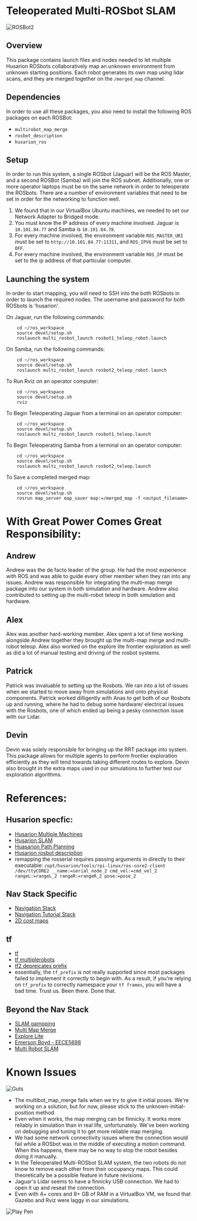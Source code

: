 # Teleoperated Multi-ROSbot SLAM #

![ROSBot2](figures/profile.JPG)

## Overview ##
This package contains launch files and nodes needed to let multiple Husarion 
ROSbots collaboratively map an unknown environment from unknown starting 
positions. Each robot generates its own map using lidar scans, and they are 
merged together on the `/merged_map` channel.

## Dependencies ##
In order to use all these packages, you also need to install the following ROS 
packages on each ROSBot:
- `multirobot_map_merge`
- `rosbot_description`
- `husarion_ros`


## Setup ##
In order to run this system, a single ROSbot (Jaguar) will be the ROS Master, 
and a second ROSBot (Samba) will join the ROS subnet. Additionally, one or more 
operator laptops must be on the same network in order to teleoperate the 
ROSbots. There are a number of environment variables that need to be set in 
order for the networking to function well. 
1. We found that in our VirtualBox Ubuntu machines, we needed to set our Network Adapter to Bridged mode.
2. You must know the IP address of every machine involved. Jaguar is 
`10.101.84.77` and Samba is `10.101.84.78`.
3. For every machine involved, the environment variable `ROS_MASTER_URI` must be set to 
    `http://10.101.84.77:11311`, and `ROS_IPV6` must be set to `OFF`.
4. For every machine involved, the environment variable `ROS_IP` must be set 
to the ip address of that particular computer.

## Launching the system
In order to start mapping, you will need to SSH into the both ROSbots in order 
to launch the required nodes. The username and password for both ROSbots is 'husarion'.

On Jaguar, run the following commands:
```
    cd ~/ros_workspace
    source devel/setup.sh
    roslaunch multi_rosbot_launch rosbot1_teleop_robot.launch
```

On Samba, run the following commands:
```
    cd ~/ros_workspace
    source devel/setup.sh
    roslaunch multi_rosbot_launch rosbot2_teleop_robot.launch
```


To Run Rviz on an operator computer:
```
    cd ~/ros_workspace
    source devel/setup.sh
    rviz
```

To Begin Teleoperating Jaguar from a terminal on an operator computer:
```
    cd ~/ros_workspace
    source devel/setup.sh
    roslaunch multi_rosbot_launch rosbot1_teleop.launch
```

To Begin Teleoperating Samba from a terminal on an operator computer:
```
    cd ~/ros_workspace
    source devel/setup.sh
    roslaunch multi_rosbot_launch rosbot2_teleop.launch
```

To Save a completed merged map:
```
    cd ~/ros_workspace
    source devel/setup.sh
    rosrun map_server map_saver map:=/merged_map -f <output_filename>
```

# With Great Power Comes Great Responsibility:
## Andrew
Andrew was the de facto leader of the group. He had the most experience with ROS and was able to guide every other member when they ran into any issues. Andrew was responsible for integrating the multi-map merge package into our system in both simulation and hardware. Andrew also contributed to setting up the multi-robot teleop in both simulation and hardware.
## Alex
Alex was another hard-working member. Alex spent a lot of time working alongside Andrew together they brought up the multi-map merge and multi-robot teleop. Alex also worked on the explore lite frontier exploration as well as did a lot of manual testing and driving of the rosbot systems.

## Patrick
Patrick was invaluable to setting up the Rosbots. We ran into a lot of issues when we started to move away from simulations and onto physical components. Patrick worked dilligently with Anas to get both of our Rosbots up and running, where he had to debug some hardware/ electrical issues with the Rosbots, one of which ended up being a pesky connection issue with our Lidar.

## Devin
Devin was solely responsible for bringing up the RRT package into system. This package allows for multiple agents to perform frontier exploration efficiently as they will tend towards taking different routes to explore. Devin also brought in the extra maps used in our simulations to further test our exploration algorithms.

# References:
## Husarion specfic: 
- [Husarion Multiple Machines](https://husarion.com/tutorials/ros-tutorials/5-running-ros-on-multiple-machines/)
- [Husarion SLAM](https://husarion.com/tutorials/ros-tutorials/6-slam-navigation/)
- [Huasarion Path Planning](https://husarion.com/tutorials/ros-tutorials/7-path-planning/)
- [Husarion rosbot description](https://github.com/husarion/rosbot_description)
- remapping the rosserial requires passing arguments in directly to their executable: 
`/opt/husarion/tools/rpi-linux/ros-core2-client /dev/ttyCORE2 __name:=serial_node_2 cmd_vel:=cmd_vel_2 rangeL:=rangeL_2 rangeR:=rangeR_2 pose:=pose_2`


## Nav Stack Specific
- [Navigation Stack](http://wiki.ros.org/navigation)
- [Navigation Tutorial Stack](http://wiki.ros.org/navigation/Tutorials/RobotSetup)
- [2D cost maps](http://wiki.ros.org/costmap_2d)

## tf
- [tf](http://wiki.ros.org/tf)
- [tf multiplerobots](https://answers.ros.org/question/246338/how-to-connect-tf-for-multiple-robots-in-slam/)
- [tf2 depreicates prefix](http://wiki.ros.org/tf2/Migration)
- essentially, the `tf_prefix` is not really supported since most packages failed
to implement it correctly to begin with. As a result, if you're relying on `tf_prefix`
to correctly namespace your `tf frames`, you will have a bad time. Trust us. 
Been there. Done that. 

## Beyond the Nav Stack
- [SLAM gampping](http://wiki.ros.org/gmapping?distro=hydro)
- [Multi Map Merge](http://wiki.ros.org/multirobot_map_merge)
- [Explore Lite](http://wiki.ros.org/explore_lite)
- [Emerson Boyd - EECE5698](http://emersonboyd.com/projects/multi-agent-slam)
- [Multi Robot SLAM](https://answers.ros.org/question/41433/multiple-robots-simulation-and-navigation/)


# Known Issues #
![Guts](figures/guts.JPG)
- The multibot_map_merge fails when we try to give it initial poses. We're 
working on a solution, but for now, please stick to the unknown-initial-position 
method
- Even when it works, the map merging can be finnicky. It works more reliably 
in simulation than in real life, unfortunately. We've been working on debugging 
and tuning it to get more reliable map merging.
- We had some network connectivity issues where the connection would fail while 
a ROSbot was in the middle of executing a motion command. When this happens, 
there may be no way to stop the robot besides doing it manually.
- In the Teleoperated Multi-ROSbot SLAM system, the two robots do not know to 
remove each other from their occupancy maps. This could theoretically be a 
possible feature in future revisions.
- Jaguar's Lidar seems to have a finnicky USB connection. We had to open it up 
and reseat the connection.
- Even with 4+ cores and 8+ GB of RAM in a VirtualBox VM, we found that Gazebo 
and Rviz were laggy in our simulations.

![Play Pen](figures/play_pen.JPG)
